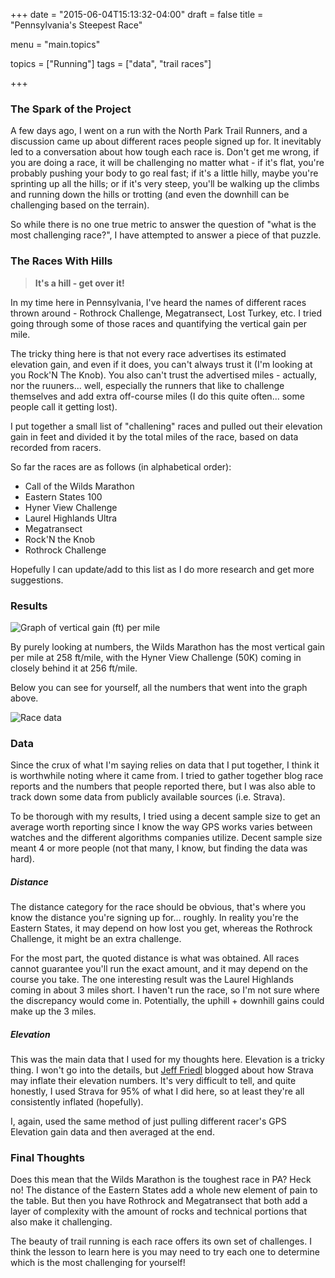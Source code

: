 +++
date = "2015-06-04T15:13:32-04:00"
draft = false
title = "Pennsylvania's Steepest Race"

menu = "main.topics"

topics = ["Running"]
tags = ["data", "trail races"]

+++

### The Spark of the Project
A few days ago, I went on a run with the North Park Trail Runners, 
and a discussion came up about different races people signed up for. 
It inevitably led to a conversation about how tough each race is. 
Don't get me wrong, if you are doing a race, it will be challenging 
no matter what - if it's flat, you're probably pushing your body to 
go real fast; if it's a little hilly, maybe you're sprinting up all 
the hills; or if it's very steep, you'll be walking up the climbs and 
running down the hills or trotting (and even the downhill can be 
challenging based on the terrain).

So while there is no one true metric to answer the question 
of "what is the most challenging race?", 
I have attempted to answer a piece of that puzzle.

### The Races With Hills

> **It's a hill - get over it!**


In my time here in Pennsylvania, I've heard the names of different 
races thrown around - Rothrock Challenge, Megatransect, Lost Turkey, etc. 
I tried going through some of those races and quantifying the vertical gain per mile.

The tricky thing here is that not every race advertises its 
estimated elevation gain, and even if it does, you can't always 
trust it (I'm looking at you Rock'N The Knob). You also can't trust the
advertised miles - actually, nor the ruuners... well, 
especially the runners that like to challenge themselves and 
add extra off-course miles (I do this quite often... some people call it getting lost).

I put together a small list of "challening" races
and pulled out their elevation gain in feet and divided
it by the total miles of the race, based on data recorded from racers.

So far the races are as follows (in alphabetical order):

 - Call of the Wilds Marathon
 - Eastern States 100
 - Hyner View Challenge
 - Laurel Highlands Ultra
 - Megatransect
 - Rock'N the Knob
 - Rothrock Challenge

Hopefully I can update/add to this list as I do more research and get more suggestions.

### Results

![Graph of vertical gain (ft) per mile](/images/SteepPA/SteepestPARace.jpg)

By purely looking at numbers, the Wilds Marathon has the most vertical gain per mile at 258 ft/mile, 
with the Hyner View Challenge (50K) coming in closely behind it at 256 ft/mile.

Below you can see for yourself, all the numbers that went into the graph above.

![Race data](/images/SteepPA/RaceData.jpg)

### Data
Since the crux of what I'm saying relies on data that I put together, 
I think it is worthwhile noting where it came from. I tried to gather 
together blog race reports and the numbers that people reported there, 
but I was also able to track down some data from publicly available sources (i.e. Strava).

To be thorough with my results, I tried using a decent sample size to 
get an average worth reporting since I know the way GPS works varies 
between watches and the different algorithms companies utilize. 
Decent sample size meant 4 or more people (not that many, I know, 
but finding the data was hard).

##### Distance

The distance category for the race should be obvious, 
that's where you know the distance you're signing up for... 
roughly. In reality you're the Eastern States, it may depend 
on how lost you get, whereas the Rothrock Challenge, it might 
be an extra challenge.

For the most part, the quoted distance is what was obtained. 
All races cannot guarantee you'll run the exact amount, and it 
may depend on the course you take. The one interesting result 
was the Laurel Highlands coming in about 3 miles short. I haven't
run the race, so I'm not sure where the discrepancy would come in.
Potentially, the uphill + downhill gains could make up the 3 miles.

##### Elevation
This was the main data that I used for my thoughts here. 
Elevation is a tricky thing. I won't go into the details, but 
[Jeff Friedl](http://regex.info/blog/2015-05-09/2568) blogged about 
how Strava may inflate their elevation numbers. It's very difficult to 
tell, and quite honestly, I used Strava for 95% of what I did here, 
so at least they're all consistently inflated (hopefully).

I, again, used the same method of just pulling different 
racer's GPS Elevation gain data and then averaged at the end.

### Final Thoughts
Does this mean that the Wilds Marathon is the toughest race in PA? 
Heck no! The distance of the Eastern States add a whole new element 
of pain to the table. But then you have Rothrock and Megatransect 
that both add a layer of complexity with the amount of rocks and 
technical portions that also make it challenging.

The beauty of trail running is each race offers its own set of 
challenges. I think the lesson to learn here is you may need to try 
each one to determine which is the most challenging for yourself!
